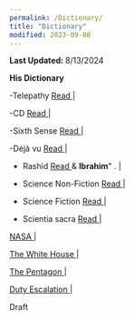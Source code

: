 ```yaml
---
permalink: /Dictionary/
title: "Dictionary"
modified: 2023-09-08
---
```



<b> Last Updated: </b> 8/13/2024 


<b> His Dictionary </b>


-Telepathy <a href=" https://www.collinsdictionary.com/us/dictionary/english/telepathy "> Read  </a>       |




-CD <a href=" https://dictionary.cambridge.org/us/dictionary/english/telepathy "> Read  </a>     |




-Sixth Sense <a href=" https://www.collinsdictionary.com/us/dictionary/english/sixth-sense "> Read </a>     |




-Déjà vu <a href=" https://www.merriam-webster.com/dictionary/d%C3%A9j%C3%A0%20vu "> Read  </a>      |




- Rashid <a href=" https://en.wikipedia.org/wiki/Rashid_(name)#:~:text=Rashid%20is%20the%20transliteration%20of,Pronunciation "> Read </a>   & <b>Ibrahim</b>" .    |




 - Science Non-Fiction <a href=" https://www.merriam-webster.com/dictionary/nonfiction "> Read </a>    |


    

 -  Science Fiction  <a href=" https://www.merriam-webster.com/dictionary/science%20fiction "> Read </a>    |



 
 -  Scientia sacra  <a href="https://en.wikipedia.org/wiki/Scientia_sacra#:~:text=In%20perennial%20philosophy%2C%20scientia%20sacra,essence%20of%20every%20sacred%20tradition. "> Read </a>    |



 <a href=" https://www.nasa.gov/humans-in-space/ "> NASA </a>  |





<a href=" https://www.whitehouse.gov/about-the-white-house/our-government/the-constitution/  "> The White House </a>  |





<a href=" https://open.defense.gov/Transparency/Privacy-Act-and-Records/ "> The Pentagon </a>  |




<a href=" https://phdcsseiden.github.io/ "> Duty Escalation </a>  | 




 Draft 

